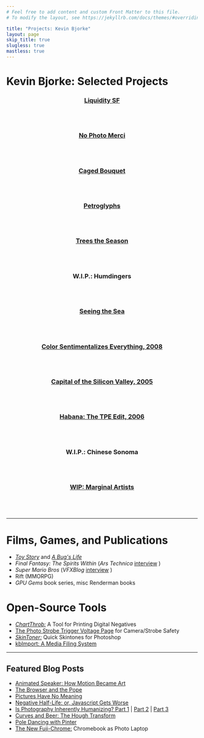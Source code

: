 ```yaml
---
# Feel free to add content and custom Front Matter to this file.
# To modify the layout, see https://jekyllrb.com/docs/themes/#overriding-theme-defaults

title: "Projects: Kevin Bjorke"
layout: page
skip_title: true
slugless: true
mastless: true
---
```

<h1>Kevin Bjorke: Selected Projects</h1>

<div class="entries-grid">
    <div class="entry h-entry">
        <header class="entry-header">
            <h3 class="entry-title p-name"><a href="{{ site.url }}/liquiditysf/" rel="bookmark">Liquidity SF</a></h3>
            <div class="entry-image-container">
                <a href="{{ site.url }}/liquiditysf/" class="u-photo" rel="bookmark">
                </a><a href="{{ site.url }}/liquiditysf/" class="" rel="bookmark"><img class="entry-image u-photo"
                        src="https://www.botzilla.com/pix2023/bjorke_MVSF_KEVT2922-IPe.jpg" alt=""></a>
            </div>
        </header>
    </div>
    <div class="entry h-entry">
        <header class="entry-header">
            <h3 class="entry-title p-name"><a href="{{ site.url }}/merci" rel="bookmark">No Photo Merci</a></h3>
            <div class="entry-image-container">
                <a href="{{ site.url }}/merci" class="u-photo" rel="bookmark">
                </a><a href="{{ site.url }}/merci" class="" rel="bookmark"><img class="entry-image u-photo"
                        src="https://www.botzilla.com/pix2021/merci-thumb.jpg" alt=""></a>
            </div>
        </header>
    </div>
    <div class="entry h-entry">
        <header class="entry-header">
            <h3 class="entry-title p-name"><a href="{{ site.url }}/cage" rel="bookmark">Caged Bouquet</a></h3>
            <div class="entry-image-container">
                <a href="{{ site.url }}/cage" class="u-photo" rel="bookmark">
                </a><a href="{{ site.url }}/cage" class="" rel="bookmark"><img class="entry-image u-photo"
                        src="https://www.botzilla.com/pix2022/havana2017/bjorke_Cuba_KBXP8956.jpg" alt=""></a>
            </div>
        </header>
    </div>
    <div class="entry h-entry">
        <header class="entry-header">
            <h3 class="entry-title p-name"><a href="{{ site.url }}/page/Petroglyphs.html" rel="bookmark">Petroglyphs</a></h3>
            <div class="entry-image-container">
                <a href="{{ site.url }}/page/Petroglyphs.html" class="u-photo" rel="bookmark">
                </a><a href="{{ site.url }}/page/Petroglyphs.html" class="" rel="bookmark"><img class="entry-image u-photo"
                        src="https://www.botzilla.com/pix2022/petro/bjorke_NM_DSCF7816.jpg" alt=""></a>
            </div>
        </header>
    </div>
    <div class="entry h-entry">
        <header class="entry-header">
            <h3 class="entry-title p-name"><a href="{{ site.url }}/page/Trees-the-Season.html" rel="bookmark">Trees the Season</a></h3>
            <div class="entry-image-container">
                <a href="{{ site.url }}/page/Trees-the-Season.html" class="u-photo" rel="bookmark">
                </a><a href="{{ site.url }}/page/Trees-the-Season.html" class="" rel="bookmark"><img class="entry-image u-photo"
                        src="https://www.botzilla.com/pix2022/tree/tree-thumb.jpg" alt=""></a>
            </div>
        </header>
    </div>
     <div class="entry h-entry">
        <header class="entry-header">
            <h3 class="entry-title p-name">W.I.P.: Humdingers</h3>
            <div class="entry-image-container">
                <img class="entry-image u-photo"
                        src="https://www.botzilla.com/pix2023/humd-thumb.jpg" alt="">
            </div>
        </header>
    </div>
    <div class="entry h-entry">
        <header class="entry-header">
            <h3 class="entry-title p-name"><a href="{{ site.url }}/fstop/2023/07/26/Sea.html" rel="bookmark">Seeing the Sea</a></h3>
            <div class="entry-image-container">
                <a href="{{ site.url }}/fstop/2023/07/26/Sea.html" class="u-photo" rel="bookmark">
                </a><a href="{{ site.url }}/fstop/2023/07/26/Sea.html" class="" rel="bookmark"><img class="entry-image u-photo"
                        src="https://www.botzilla.com/pix2023/lighthouse/bjorke_Nkn__KEV2277.jpg" alt=""></a>
            </div>
        </header>
    </div>
    <div class="entry h-entry">
        <header class="entry-header">
            <h3 class="entry-title p-name"><a href="https://www.flickr.com/photos/bjorke/albums/576501#" rel="bookmark">Color Sentimentalizes Everything, 2008</a></h3>
            <div class="entry-image-container">
                <a href="https://www.flickr.com/photos/bjorke/albums/576501#" class="u-photo" rel="bookmark">
                </a><a href="https://www.flickr.com/photos/bjorke/albums/576501#" class="" rel="bookmark"><img class="entry-image u-photo"
                        src="https://www.botzilla.com/pix2023/color/color-thumb.jpg" alt=""></a>
            </div>
        </header>
    </div>
    <div class="entry h-entry">
        <header class="entry-header">
            <h3 class="entry-title p-name"><a href="https://www.flickr.com/photos/bjorke/albums/356507#" rel="bookmark">Capital of the Silicon Valley, 2005</a></h3>
            <div class="entry-image-container">
                <a href="https://www.flickr.com/photos/bjorke/albums/356507#" class="u-photo" rel="bookmark">
                </a><a href="https://www.flickr.com/photos/bjorke/albums/356507#" class="" rel="bookmark"><img class="entry-image u-photo"
                        src="https://www.botzilla.com/pix2023/capital/capital-thumb.jpg" alt=""></a>
            </div>
        </header>
    </div>
    <div class="entry h-entry">
        <header class="entry-header">
            <h3 class="entry-title p-name"><a href="https://www.flickr.com/photos/bjorke/albums/1764359#" rel="bookmark">Habana: The TPE Edit, 2006</a></h3>
            <div class="entry-image-container">
                <a href="https://www.flickr.com/photos/bjorke/albums/1764359#" class="u-photo" rel="bookmark">
                </a><a href="https://www.flickr.com/photos/bjorke/albums/1764359#" class="" rel="bookmark"><img class="entry-image u-photo"
                        src="https://www.botzilla.com/pix2023/habana/habana-thumb.jpg" alt=""></a>
            </div>
        </header>
    </div>
   <div class="entry h-entry">
        <header class="entry-header">
            <h3 class="entry-title p-name">W.I.P.: Chinese Sonoma</h3>
            <div class="entry-image-container">
                <img class="entry-image u-photo"
                        src="https://www.botzilla.com/pix2023/reca-thumb.jpg" alt="">
            </div>
        </header>
    </div>
    <!-- <div class="entry h-entry">
        <header class="entry-header">
            <h3 class="entry-title p-name"><a href="https://www.flickr.com/photos/bjorke/albums/72157632815829981#" rel="bookmark">Ring a Ding, 2005</a></h3>
            <div class="entry-image-container">
                <a href="https://www.flickr.com/photos/bjorke/albums/72157632815829981#" class="u-photo" rel="bookmark">
                </a><a href="https://www.flickr.com/photos/bjorke/albums/72157632815829981#" class="" rel="bookmark"><img class="entry-image u-photo"
                        src="https://www.botzilla.com/pix2023/ring/ring-thumb.jpg" alt=""></a>
            </div>
        </header>
    </div> -->
    <div class="entry h-entry">
        <header class="entry-header">
            <h3 class="entry-title p-name"><a href="https://www.flickr.com/photos/bjorke/albums/72157645627157985#" rel="bookmark">WIP: Marginal Artists</a></h3>
            <div class="entry-image-container">
                <a href="https://www.flickr.com/photos/bjorke/albums/72157645627157985#" class="u-photo" rel="bookmark">
                </a><a href="https://www.flickr.com/photos/bjorke/albums/72157645627157985#" class="" rel="bookmark"><img class="entry-image u-photo"
                        src="https://www.botzilla.com/pix2023/margin/margin-thumb.jpg" alt=""></a>
            </div>
        </header>
    </div>
</div>


<!-- https://www.blurb.com/b/11043226-france-a-guide -->

<!-- <h2>Work in Progress</h2>
<ul>
    <li>Fun guy at Home</li>
    <li><a href="{% post_url 2021-10-06-Engraved %}">Temple of the Steam Engine</a></li>
    <li><a href="{% post_url 2022-03-12-Monument-9-0015 %}">Monuments to Victory over Extinct Species</a></li>
</ul> -->

<hr class="open_hr" />


<h1>Films, Games, and Publications</h1>
<ul>
    <li><a href="https://www.pixar.com/feature-films/toy-story"><i>Toy Story</i></a> and <a href="https://www.pixar.com/feature-films/a-bugs-life"><i>A Bug's Life</i></a></li>
    <li><i>Final Fantasy: The Spirits Within</i> (<i>Ars Technica</i> <a href="https://archive.arstechnica.com/wankerdesk/01q3/ff-interview/ff-interview-3.html">interview</a> )</li>
    <li><i>Super Mario Bros</i> (<i>VFXBlog</i> <a href="https://beforesandafters.com/2019/03/18/super-mario-bros-the-other-huge-vfx-film-from-1993/">interview</a> )</li>
    <li>Rift (MMORPG)</li> 
    <li><i>GPU Gems</i> book series, misc Renderman books</li>
</ul>


<h1>Open-Source Tools</h1>
<ul>
    <li><a href="{% post_url 2006-10-24-ChartThrob-A-Tool-for-Printing-Digital-Negatives %}"><i>ChartThrob:</i></a> A Tool for Printing Digital Negatives</li>
    <li><a href="https://botzilla.com/page/strobeVolts.html">The Photo Strobe Trigger Voltage Page</a> for Camera/Strobe Safety</li>
    <li><a href="{% post_url 2019-01-08-SkinToner-Fast-Skintones-for-Photoshop %}"><i>SkinToner:</i></a> Quick Skintones for Photoshop</li>
    <li><a href="{% post_url 2020-04-09-kbImport %}">kbImport: A Media Filing System</a></li>
    <!-- <li>AllMine</li>
    <li>Calendar tools</li> -->
</ul>

<hr class="open_hr" />

<h2 class="close_p">Featured Blog Posts</h2>

<!-- <p class="close_p"><b>Information Overload</b> has dominated our
    lives as visual tools have multiplied &#8212; from Gutenberg and GoPro to GANs. How can people navigate through the flood of
      ideas that try to shape and limit us each day? Which images are tools that serve us, and which do we serve?</p> -->

<ul>
  <li><a href="{% post_url 2020-01-20-animated-speaker-1 %}">Animated Speaker: How Motion Became Art</a></li>
  <li><a href="{% post_url 2021-11-28-Browser-Pope %}">The Browser and the Pope</a></li>
  <li><a href="{% post_url 2023-05-06-Meaningless %}">Pictures Have No Meaning</a></li>
  <li><a href="{% post_url 2022-03-29-Negative-Half %}">Negative Half-Life: or, Javascript Gets Worse</a></li>
  <li><a href="{% post_url 2007-02-23-Is-Photography-Inherently-Humanizing-I %}">Is Photography Inherently Humanizing? Part 1</a> |
    <a href="{% post_url 2007-02-25-Is-Photography-Inherently-Humanizing-II %}">Part 2</a> |
    <a href="{% post_url 2007-05-11-Is-Photography-Inherently-Humanizing-III %}">Part 3</a></li>
  <li><a href="{% post_url 2018-12-17-Hough %}">Curves and Beer: The Hough Transform</a></li>
  <li><a href="{% post_url 2006-01-05-Pole-Dancing-with-Pinter %}">Pole Dancing with Pinter</a></li>
  <li><a href="{% post_url 2017-07-19-The-New-Fuji-Chrome-Fujifilm-X-and-Chromebook %}">The New Fuji-Chrome:</a> Chromebook as Photo Laptop</li>
</ul>
